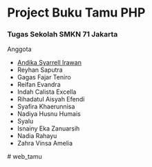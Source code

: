 <h1>Project Buku Tamu PHP</h1>

<h3>Tugas Sekolah SMKN 71 Jakarta</h3>
<p>Anggota</p>
<ul>
  <li><a href="https://github.com/0rcaaa">Andika Syarrell Irawan</a></li>
  <li>Reyhan Saputra</li>
  <li>Gagas Fajar Teniro</li>
  <li>Reifan Evandra</li>
  <li>Indah Calista Excella</li>
  <li>Rihadatul Aisyah Efendi</li>
  <li>Syafira Khaerunnisa</li>
  <li>Nadiya Husnu Humais</li>
  <li>Syalu</li>
  <li>Isnainy Eka Zanuarsih</li>
  <li>Nadia Rahayu</li>
  <li>Zahra Vinsa Amelia</li>
</ul>
# web_tamu
